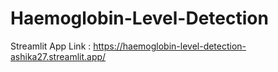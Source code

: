 # Haemoglobin-Level-Detection

Streamlit App Link : https://haemoglobin-level-detection-ashika27.streamlit.app/
